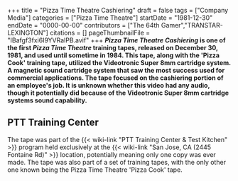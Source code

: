 +++
title = "Pizza Time Theatre Cashiering"
draft = false
tags = ["Company Media"]
categories = ["Pizza Time Theatre"]
startDate = "1981-12-30"
endDate = "0000-00-00"
contributors = ["The 64th Gamer","TRANSTAR-LEXINGTON"]
citations = []
pageThumbnailFile = "IBafgf3fxi6I9YVRalPB.avif"
+++
***Pizza Time Theatre Cashiering* is one of the first *Pizza Time Theatre* training tapes, released on December 30, 1981, and used until sometime in 1984.
This tape, along with the 'Pizza Cook' training tape, utilized the Videotronic Super 8mm cartridge system. A magnetic sound cartridge system that saw the most success used for commercial applications. The tape focused on the cashiering portion of an employee's job. It is unknown whether this video had any audio, though it potentially did because of the Videotronic Super 8mm cartridge systems sound capability.**

## PTT Training Center

The tape was part of the {{< wiki-link "PTT Training Center & Test Kitchen" >}} program held exclusively at the {{< wiki-link "San Jose, CA (2445 Fontaine Rd)" >}} location, potentially meaning only one copy was ever made. The tape was also part of a set of training tapes, with the only other one known being the Pizza Time Theatre 'Pizza Cook' tape.
